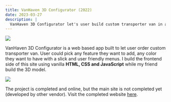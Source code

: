 ```yaml
---
title: VanHaven 3D Configurator (2022)
date: 2023-03-27
description: |
  VanHaven 3D Configurator let's user build custom transporter van in a web based 3D editor.
---
```


<img src="/images/projects/vanhaven-2.jpeg" class="h-96 w-full object-cover"/>

VanHaven 3D Configurator is a web based app built to let user order custom transporter van. User could pick any feature they want to add, any color they want to have with a slick and user friendly menus. I build the frontend side of this site using vanilla **HTML, CSS and JavaScript** while my friend build the 3D model. 

<img src="/images/projects/vanhaven-1.jpeg" class="h-96 w-full object-cover"/>

The project is completed and online, but the main site is not completed yet (developed by other vendor). Visit the completed website [here](http://configurator.vanhaven.co.uk).